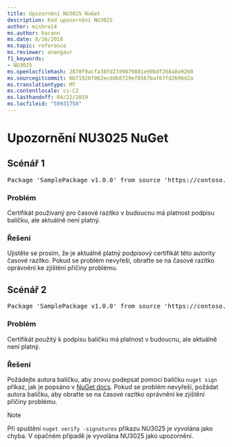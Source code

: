 ```yaml
---
title: Upozornění NU3025 NuGet
description: Kód upozornění NU3025
author: mishra14
ms.author: karann
ms.date: 8/16/2018
ms.topic: reference
ms.reviewer: anangaur
f1_keywords:
- NU3025
ms.openlocfilehash: 2870f9acfa38fd27d9879881e99bdf268a8a92b0
ms.sourcegitcommit: 6b71926f062ecddb8729ef8567baf67fd269642a
ms.translationtype: MT
ms.contentlocale: cs-CZ
ms.lasthandoff: 04/22/2019
ms.locfileid: "59931758"
---
```

# <a name="nuget-warning-nu3025"></a>Upozornění NU3025 NuGet

## <a name="scenario-1"></a>Scénář 1

<pre>Package 'SamplePackage v1.0.0' from source 'https://contoso.com/index.json': The timestamp signing certificate is not yet valid.</pre>

### <a name="issue"></a>Problém

Certifikát používaný pro časové razítko v budoucnu má platnost podpisu balíčku, ale aktuálně není platný.


### <a name="solution"></a>Řešení

Ujistěte se prosím, že je aktuálně platný podpisový certifikát této autority časové razítko. Pokud se problém nevyřeší, obraťte se na časové razítko oprávnění ke zjištění příčiny problému.



## <a name="scenario-2"></a>Scénář 2

<pre>Package 'SamplePackage v1.0.0' from source 'https://contoso.com/index.json': The primary signature's timestamp signing certificate is not yet valid.</pre>

### <a name="issue"></a>Problém

Certifikát použitý k podpisu balíčku má platnost v budoucnu, ale aktuálně není platný.


### <a name="solution"></a>Řešení

Požádejte autora balíčku, aby znovu podepsat pomocí balíčku `nuget sign` příkaz, jak je popsáno v [NuGet docs](https://docs.microsoft.com/en-us/nuget/create-packages/sign-a-package). Pokud se problém nevyřeší, požádat autora balíčku, aby obraťte se na časové razítko oprávnění ke zjištění příčiny problému.


> [!Note]
> Při spuštění `nuget verify -signatures` příkazu NU3025 je vyvolána jako chyba. V opačném případě je vyvolána NU3025 jako upozornění.